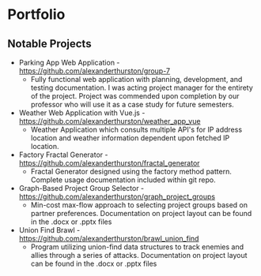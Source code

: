 # Portfolio
## Notable Projects
- Parking App Web Application - https://github.com/alexanderthurston/group-7
  - Fully functional web application with planning, development, and testing documentation. I was acting project manager for the entirety of the project. Project was commended upon completion by our professor who will use it as a case study for future semesters. 
- Weather Web Application with Vue.js - https://github.com/alexanderthurston/weather_app_vue
  - Weather Application which consults multiple API's for IP address location and weather information dependent upon fetched IP location.
- Factory Fractal Generator - https://github.com/alexanderthurston/fractal_generator
  - Fractal Generator designed using the factory method pattern. Complete usage documentation included within git repo. 
- Graph-Based Project Group Selector - https://github.com/alexanderthurston/graph_project_groups
  - Min-cost max-flow approach to selecting project groups based on partner preferences. Documentation on project layout can be found in the .docx or .pptx files  
- Union Find Brawl - https://github.com/alexanderthurston/brawl_union_find
  - Program utilizing union-find data structures to track enemies and allies through a series of attacks. Documentation on project layout can be found in the .docx or .pptx files

